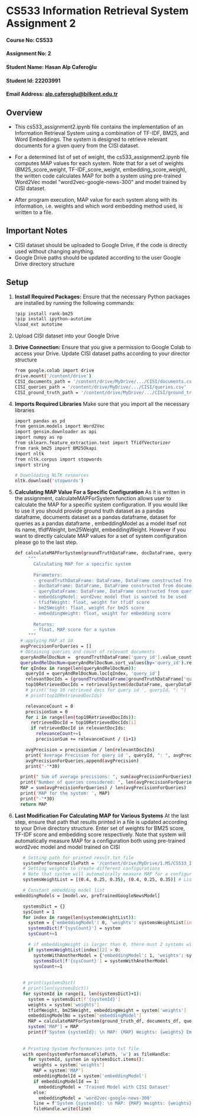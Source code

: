 # CS533 Information Retrieval System Assignment 2

#### Course No: CS533
#### Assignment No: 2
#### Student Name: Hasan Alp Caferoğlu
#### Student Id: 22203991
#### Email Address: alp.caferoglu@bilkent.edu.tr

## Overview

* This cs533_assignment2.ipynb file contains the implementation of an Information Retrieval System using a combination of TF-IDF, BM25, and Word Embeddings. The system is designed to retrieve relevant documents for a given query from the CISI dataset. 

* For a determined list of set of weight, the cs533_assignment2.ipynb file computes MAP values for each system. Note that for a set of weights (BM25_score_weight, TF-IDF_score_weight, embedding_score_weigh), the written code calculates MAP for both a system using pre-trained Word2Vec model "word2vec-google-news-300" and model trained by CISI dataset.

* After program execution, MAP value for each system along with its information, i.e. weights and which word embedding method used, is written to a file.

## Important Notes

* CISI dataset should be uploaded to Google Drive, if the code is directly used without changing anything.
* Google Drive paths should be updated according to the user Google Drive directory structure

## Setup

1. **Install Required Packages:**
   Ensure that the necessary Python packages are installed by running the following commands:

   ```bash
   !pip install rank-bm25
   !pip install ipython-autotime
   %load_ext autotime
   
2. Upload CISI dataset into your Google Drive
3. **Drive Connection:**
   Ensure that you give a permission to Google Colab to access your Drive.
   Update CISI dataset paths according to your director structure 

   ```bash
   from google.colab import drive
   drive.mount('/content/drive')
   CISI_documents_path = '/content/drive/MyDrive/.../CISI/documents.csv'
   CISI_queries_path = '/content/drive/MyDrive/.../CISI/queries.csv'
   CISI_ground_truth_path = '/content/drive/MyDrive/.../CISI/ground_truth.csv'

4. **Imports Required Libraries**
   Make sure that you import all the necessary libraries

   ```bash
   import pandas as pd
   from gensim.models import Word2Vec
   import gensim.downloader as api
   import numpy as np
   from sklearn.feature_extraction.text import TfidfVectorizer
   from rank_bm25 import BM25Okapi
   import nltk
   from nltk.corpus import stopwords
   import string

   # Downloading NLTK resources
   nltk.download('stopwords')

5. **Calculating MAP Value For a Specific Configuration**
   As it is written in the assignment, calculateMAPForSystem function allows user to calculate the MAP for a specific system configuration. If you would like to use it you should provide ground truth dataset as a pandas dataframe, documents dataset as a pandas dataframe, dataset for queries as a pandas dataframe , embeddingModel as a model itsef not its name, tfidfWeight, bm25Weight, embeddingWeight.
   However if you want to directly calculate MAP values for a set of system configuration please go to the last step.
   
   ```bash
   def calculateMAPForSystem(groundTruthDataFrame, docDataFrame, queryDataFrame, embeddingModel, tfidfWeight, bm25Weight, embeddingWeight):
        """
          Calculating MAP for a specific system
      
          Parameters:
          - groundTruthDataFrame: DataFrame, DataFrame constructed from ground truth
          - docDataFrame: DataFrame, DataFrame constructed from documents 
          - queryDataFrame: DataFrame, DataFrame constructed from queries
          - embeddingModel: word2vec model that is wanted to be used
          - tfidfWeight: float, weight for tfidf score
          - bm25Weight: float, weight for bm25 score
          - embeddingWeight: float, weight for embedding score
      
          Returns:
          - float, MAP score for a system
        """
     # applying MAP at 10
     avgPrecisionForQueries = []
     # Obtaining queries and count of relevant documents
     queryAndRelDocNum =  groundTruthDataFrame['query_id'].value_counts().reset_index().rename(columns={'query_id': 'rel_doc_count', 'index': 'query_id'})
     queryAndRelDocNum=queryAndRelDocNum.sort_values(by='query_id').reset_index(drop=True)
     for qIndex in range(len(queryAndRelDocNum)):
       queryId = queryAndRelDocNum.loc[qIndex, 'query_id']
       relevantDocIds = (groundTruthDataFrame[groundTruthDataFrame['query_id'] == queryId])['doc_id'].tolist()
       top10RetrievedDocIds = retrievalSystem(docDataFrame, queryDataFrame, queryId, embeddingModel, tfidfWeight, bm25Weight, embeddingWeight)
       # print('top 10 retrieved docs for query id ', queryId, ": ") 
       # print(top10RetrievedDocIds) 
   
       relevanceCount = 0
       precisionSum = 0
       for i in range(len(top10RetrievedDocIds)):
         retrievedDocId = top10RetrievedDocIds[i]
         if retrievedDocId in relevantDocIds:
           relevanceCount+=1
           precisionSum += relevanceCount / (i+1)
   
       avgPrecision = precisionSum / len(relevantDocIds)
       print('Average Precision for query id ', queryId, ": ", avgPrecision) 
       avgPrecisionForQueries.append(avgPrecision)
       print("-"*30) 
   
     print(" Sum of average precisions: ", sum(avgPrecisionForQueries)) 
     print("Number of queries considered: ", len(avgPrecisionForQueries)) 
     MAP = sum(avgPrecisionForQueries) / len(avgPrecisionForQueries)
     print('MAP for the system: ', MAP)
     print("-"*30)
     return MAP
   
7. **Last Modification For Calculating MAP for Various Systems**
   At the last step, ensure that path that results printed in a file is updated according to your Drive directory structure.
   Enter set of weights for BM25 score, TF-IDF score and embedding score respectively.
   Note that system will automatically measure MAP for a configuration both using pre-trained word2vec model and model trained on CISI
   
   ```bash
      # Setting path for printed result.txt file
      systemPerformanceFilePath = '/content/drive/MyDrive/1.MS/CS533_IRS/assignments/assignment2/implementation/resutls.txt'
      # Setting weights to create different configurations
      # Note that system will automatically measure MAP for a configuration both using pre-trained word2vec model and model trained on CISI
      systemsWeightList = [(0.4, 0.25, 0.35), (0.4, 0.25, 0.35)] # List of set of weights

      # Constant embedding model list
   embeddingModels = [model.wv, preTrainedGoogleNewsModel]
   
      systemsDict = {}
      sysCount = 1
      for index in range(len(systemsWeightList)):
        system = {'embeddingModel': 0, 'weights': systemsWeightList[index]}
        systemsDict[f'{sysCount}'] = system
        sysCount+=1
   
        # if embeddingWeight is larger than 0, there must 2 systems with both our trained model and pretrained model
        if systemsWeightList[index][2] > 0:
          systemWithAnotherModel = {'embeddingModel': 1, 'weights': systemsWeightList[index]}
          systemsDict[f'{sysCount}'] = systemWithAnotherModel
          sysCount+=1
      
      
      # print(systemsDict)
      # print(len(systemsDict))
      for systemId in range(1, len(systemsDict)+1):
        system = systemsDict[f'{systemId}']
        weights = system['weights']
        tfidfWeight, bm25Weight, embeddingWeight = system['weights']
        embeddingModelNo = system['embeddingModel']
        MAP = calculateMAPForSystem(ground_truth_df, documents_df, queries_df, embeddingModels[embeddingModelNo], tfidfWeight, bm25Weight, embeddingWeight)
        system['MAP'] = MAP
        print(f'System {systemId}: \n MAP: {MAP} Weights: {weights} Embedding Model: {embeddingModels[embeddingModelNo]} \n')
      
      
      # Printing System Performances into txt file
      with open(systemPerformanceFilePath, 'w') as fileHandle:
        for systemId, system in systemsDict.items():
          weights = system['weights']
          MAP = system['MAP']
          embeddingModelId = system['embeddingModel']
          if embeddingModelId == 1:
            embeddingModel = 'Trained Model with CISI Dataset'
          else:
            embeddingModel = 'word2vec-google-news-300'
          line = f'System {systemId}: \n MAP: {MAP} Weights: {weights} Embedding Model: {embeddingModel} \n'
          fileHandle.write(line)
   
   
